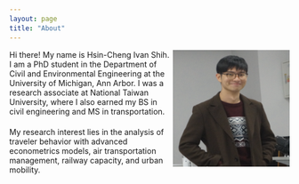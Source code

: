 ```yaml
---
layout: page
title: "About"
---
```


<div style="margin-left: 20px;">
    <img align="right" width="210" height="210" src="/images/IvanShih_headshot.png" style="vertical-align:middle">
</div>

<div style="margin-bottom: 20px;">
    <p>Hi there! My name is Hsin-Cheng Ivan Shih. I am a PhD student in the Department of Civil and Environmental Engineering at the University of Michigan, Ann Arbor. I was a research associate at National Taiwan University, where I also earned my BS in civil engineering and MS in transportation.</p>
</div>

<div>
    <p>My research interest lies in the analysis of traveler behavior with advanced econometrics models, air transportation management, railway capacity, and urban mobility.</p>
</div>
